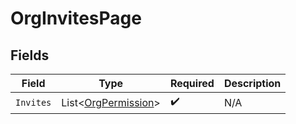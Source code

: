# OrgInvitesPage


## Fields

| Field                                                       | Type                                                        | Required                                                    | Description                                                 |
| ----------------------------------------------------------- | ----------------------------------------------------------- | ----------------------------------------------------------- | ----------------------------------------------------------- |
| `Invites`                                                   | List<[OrgPermission](../../Models/Shared/OrgPermission.md)> | :heavy_check_mark:                                          | N/A                                                         |